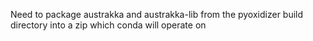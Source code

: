 Need to package austrakka and austrakka-lib from the pyoxidizer build directory into a zip which conda will operate on